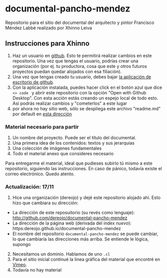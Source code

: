 # documental-pancho-mendez
Repositorio para el sitio del documental del arquitecto y pintor Francisco Méndez Labbé realizado por Xhinno Leiva


## Instrucciones para Xhinno

1. Haz un usuario en [github](https://github.com). Esto te permitirá realizar cambios en este repositorio. Una vez que tengas el usuario, podrías crear una organización (por ej. tu productora, cosa que este y otros futuros proyectos puedan quedar alojados con esa filiación).
2. Una vez que tengas creado tu usuario, debes bajar [la aplicación de escritorio de github](https://desktop.github.com/).
3. Con la aplicación instalada, puedes hacer click en el botón azul que dice <code> <> code </code> y abrir este repositorio con la opción "Open with Github Desktop". Con esta acción estás creando un espejo local de todo esto. Así podrás realizar cambios y "cometerlos" a este lugar
4. por ahora no hay sitio web, sólo se despliega este archivo "readme.md" por default en [esta dirección](https://hspencer.github.io/documental-pancho-mendez)


### Material necesario para partir
1. Un nombre del proyecto. Puede ser el título del documental. 
2. Una primera idea de los contenidos: textos y sus jerarquías
3. Una colección de imágenes fundamentales
4. Todo el material anexo que consideres necesario

Para entregarme el material, ideal que pudieses subirlo tú mismo a este repositorio, siguiendo las instrucciones. En caso de pánico, todavía existe el correo electrónico. Quedo atento.

### Actualización: 17/11
1. Hice una organización (dereojo) y dejé este repositorio alojado ahí. Esto hizo que cambiara su dirección:
 * La dirección de este reposuitorio (su revés como lenguaje): http://github.com/dereojo/documental-pancho-mendez
 * La dirección de la página web (derivada del index *nuevo*): https:dereojo.github.io/documental-pancho-mendez
 * El nombre del repositorio ```documental-pancho-mendez``` se puede cambiar, lo que cambiaría las direcciones más arriba. Se entiende le lógica, supongo
2. Necesitamos un dominio. Hablamos de uno ```.cl```
3. Para el sitio inicial continué la línea gráfica del material que encontré en [Vimeo](https://vimeo.com/654743453).
4. Todavía no hay material
